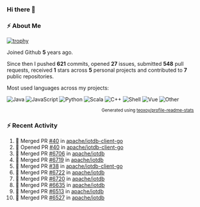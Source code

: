 ### Hi there 👋

### :zap: About Me

[![trophy](https://github-profile-trophy.vercel.app/?username=HTHou&theme=onedark)](https://github.com/ryo-ma/github-profile-trophy)
   
Joined Github **5** years ago.

Since then I pushed **621** commits, opened **27** issues, submitted **548** pull requests, received **1** stars across **5** personal projects and contributed to **7** public repositories.

Most used languages across my projects:

![Java](https://img.shields.io/static/v1?style=flat-square&label=%E2%A0%80&color=555&labelColor=%23b07219&message=Java%EF%B8%B194.4%25)
![JavaScript](https://img.shields.io/static/v1?style=flat-square&label=%E2%A0%80&color=555&labelColor=%23f1e05a&message=JavaScript%EF%B8%B11.4%25)
![Python](https://img.shields.io/static/v1?style=flat-square&label=%E2%A0%80&color=555&labelColor=%233572A5&message=Python%EF%B8%B10.7%25)
![Scala](https://img.shields.io/static/v1?style=flat-square&label=%E2%A0%80&color=555&labelColor=%23c22d40&message=Scala%EF%B8%B10.6%25)
![C++](https://img.shields.io/static/v1?style=flat-square&label=%E2%A0%80&color=555&labelColor=%23f34b7d&message=C%2B%2B%EF%B8%B10.6%25)
![Shell](https://img.shields.io/static/v1?style=flat-square&label=%E2%A0%80&color=555&labelColor=%2389e051&message=Shell%EF%B8%B10.4%25)
![Vue](https://img.shields.io/static/v1?style=flat-square&label=%E2%A0%80&color=555&labelColor=%2341b883&message=Vue%EF%B8%B10.3%25)
![Other](https://img.shields.io/static/v1?style=flat-square&label=%E2%A0%80&color=555&labelColor=%23ededed&message=Other%EF%B8%B11.2%25)

<p align="right"><sub>Generated using <a href="https://github.com/marketplace/actions/profile-readme-stats">teoxoy/profile-readme-stats</a></sub></p>


<!--![](https://github.com/HTHou/HTHou/blob/output/github-contribution-grid-snake.svg)-->

<!--![Haonan Hou's github stats](https://github-readme-stats.vercel.app/api?username=HTHou&count_private=true&show_icons=true&theme=onedark)-->

<!--![Haonan Hou's wakatime stats](https://github-readme-stats.vercel.app/api/wakatime?username=HTHou&layout=compact&theme=onedark)-->

<!--![Top Langs](https://github-readme-stats.vercel.app/api/top-langs/?username=HTHou&theme=onedark&layout=compact)-->

### :zap: Recent Activity
<!--START_SECTION:activity-->
1. 🎉 Merged PR [#40](https://github.com/apache/iotdb-client-go/pull/40) in [apache/iotdb-client-go](https://github.com/apache/iotdb-client-go)
2. 💪 Opened PR [#40](https://github.com/apache/iotdb-client-go/pull/40) in [apache/iotdb-client-go](https://github.com/apache/iotdb-client-go)
3. 🎉 Merged PR [#6706](https://github.com/apache/iotdb/pull/6706) in [apache/iotdb](https://github.com/apache/iotdb)
4. 🎉 Merged PR [#6719](https://github.com/apache/iotdb/pull/6719) in [apache/iotdb](https://github.com/apache/iotdb)
5. 🎉 Merged PR [#38](https://github.com/apache/iotdb-client-go/pull/38) in [apache/iotdb-client-go](https://github.com/apache/iotdb-client-go)
6. 🎉 Merged PR [#6722](https://github.com/apache/iotdb/pull/6722) in [apache/iotdb](https://github.com/apache/iotdb)
7. 🎉 Merged PR [#6720](https://github.com/apache/iotdb/pull/6720) in [apache/iotdb](https://github.com/apache/iotdb)
8. 🎉 Merged PR [#6635](https://github.com/apache/iotdb/pull/6635) in [apache/iotdb](https://github.com/apache/iotdb)
9. 🎉 Merged PR [#6513](https://github.com/apache/iotdb/pull/6513) in [apache/iotdb](https://github.com/apache/iotdb)
10. 🎉 Merged PR [#6527](https://github.com/apache/iotdb/pull/6527) in [apache/iotdb](https://github.com/apache/iotdb)
<!--END_SECTION:activity-->

<!--
**HTHou/HTHou** is a ✨ _special_ ✨ repository because its `README.md` (this file) appears on your GitHub profile.

Here are some ideas to get you started:

- 🔭 I’m currently working on ...
- 🌱 I’m currently learning ...
- 👯 I’m looking to collaborate on ...
- 🤔 I’m looking for help with ...
- 💬 Ask me about ...
- 📫 How to reach me: ...
- 😄 Pronouns: ...
- ⚡ Fun fact: ...
-->
